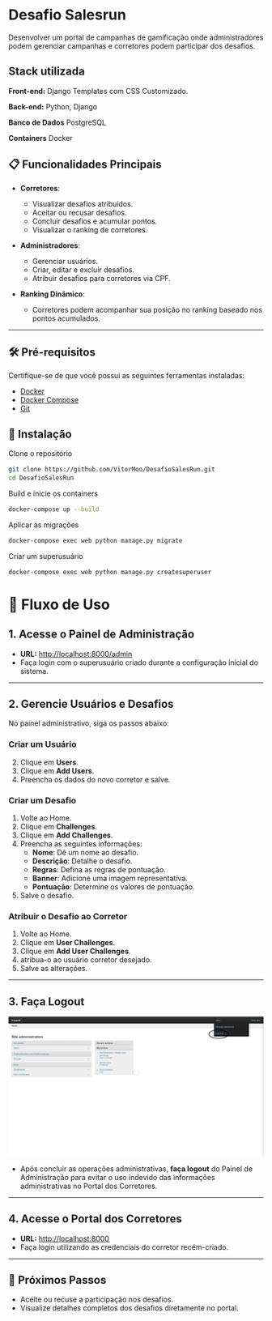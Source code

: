 
# Desafio Salesrun

Desenvolver um portal de campanhas de gamificação onde administradores podem gerenciar campanhas e corretores podem participar dos desafios.

## Stack utilizada

**Front-end:** Django Templates com CSS Customizado.

**Back-end:** Python, Django

**Banco de Dados** PostgreSQL

**Containers** Docker

## 📋 Funcionalidades Principais

- **Corretores**:
  - Visualizar desafios atribuídos.
  - Aceitar ou recusar desafios.
  - Concluir desafios e acumular pontos.
  - Visualizar o ranking de corretores.

- **Administradores**:
  - Gerenciar usuários.
  - Criar, editar e excluir desafios.
  - Atribuir desafios para corretores via CPF.

- **Ranking Dinâmico**:
  - Corretores podem acompanhar sua posição no ranking baseado nos pontos acumulados.

---

## 🛠️ Pré-requisitos

Certifique-se de que você possui as seguintes ferramentas instaladas:

- [Docker](https://www.docker.com/)
- [Docker Compose](https://docs.docker.com/compose/)
- [Git](https://git-scm.com/)


## 🚀 Instalação

Clone o repositório
```bash
git clone https://github.com/VitorMoo/DesafioSalesRun.git
cd DesafioSalesRun
```

Build e inicie os containers
```bash
docker-compose up --build
```

Aplicar as migrações
```bash
docker-compose exec web python manage.py migrate
```

Criar um superusuário
```bash
docker-compose exec web python manage.py createsuperuser
```


    
# 📘 Fluxo de Uso

## 1. Acesse o Painel de Administração
- **URL:** [http://localhost:8000/admin](http://localhost:8000/admin)
- Faça login com o superusuário criado durante a configuração inicial do sistema.

---

## 2. Gerencie Usuários e Desafios
No painel administrativo, siga os passos abaixo:

### Criar um Usuário
2. Clique em **Users**.
1. Clique em **Add Users**.
3. Preencha os dados do novo corretor e salve.

### Criar um Desafio
1. Volte ao Home.
2. Clique em **Challenges**.
3. Clique em **Add Challenges**.
4. Preencha as seguintes informações:
   - **Nome**: Dê um nome ao desafio.
   - **Descrição**: Detalhe o desafio.
   - **Regras**: Defina as regras de pontuação.
   - **Banner**: Adicione uma imagem representativa.
   - **Pontuação**: Determine os valores de pontuação.
5. Salve o desafio.

### Atribuir o Desafio ao Corretor
1. Volte ao Home.
2. Clique em **User Challenges**.
3. Clique em **Add User Challenges**.
4. atribua-o ao usuário corretor desejado.
3. Salve as alterações.

---

## 3. Faça Logout
![App Screenshot](static/images/LOGOUT.png)
- Após concluir as operações administrativas, **faça logout** do Painel de Administração para evitar o uso indevido das informações administrativas no Portal dos Corretores.

---

## 4. Acesse o Portal dos Corretores
- **URL:** [http://localhost:8000](http://localhost:8000)
- Faça login utilizando as credenciais do corretor recém-criado.

---

## 🚀 Próximos Passos
- Aceite ou recuse a participação nos desafios.
- Visualize detalhes completos dos desafios diretamente no portal.


